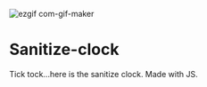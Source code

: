 ![ezgif com-gif-maker](https://user-images.githubusercontent.com/81531078/125291012-9c471300-e329-11eb-9591-ed65c9510f61.gif)
# Sanitize-clock
Tick tock...here is the sanitize clock.
Made with JS.
